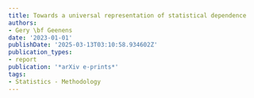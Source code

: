 ```yaml
---
title: Towards a universal representation of statistical dependence
authors:
- Gery \bf Geenens
date: '2023-01-01'
publishDate: '2025-03-13T03:10:58.934602Z'
publication_types:
- report
publication: '*arXiv e-prints*'
tags:
- Statistics - Methodology
---
```

